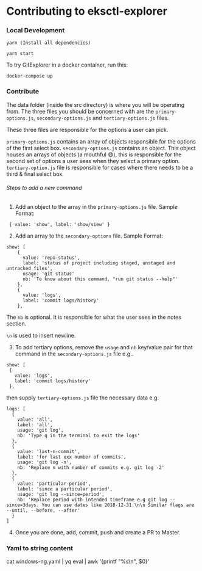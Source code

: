 # Contributing to eksctl-explorer

### Local Development

```
yarn (Install all dependencies)

yarn start
```

To try GitExplorer in a docker container, run this:
```
docker-compose up
```

### Contribute

The data folder (inside the src directory) is where you will be operating from. The three files you should be concerned with are the `primary-options.js`, `secondary-options.js` and `tertiary-options.js` files. 

These three files are responsible for the options a user can pick. 

`primary-options.js` contains an array of objects responsible for the options of the first select box. 
`secondary-options.js` contains an object. This object houses an arrays of objects (a mouthful :smile:), this is responsible for the second set of options a user sees when they select a primary option. 
`tertiary-option.js` file is responsible for cases where there needs to be a third & final select box.

###### Steps to add a new command

1. Add an object to the array in the `primary-options.js` file. Sample Format:
```
 { value: 'show', label: 'show/view' }
```
2. Add an array to the `secondary-options` file. Sample Format:
```
show: [
    {
      value: 'repo-status',
      label: 'status of project including staged, unstaged and untracked files',
      usage: 'git status'
      nb: 'To know about this command, "run git status --help"'
    },
    {
      value: 'logs',
      label: 'commit logs/history'
    },
  ```
  The `nb` is optional. It is responsible for what the user sees in the notes section. 
  
  `\n` is used to insert newline.
  
  3. To add tertiary options, remove the `usage` and `nb` key/value pair for that command in the `secondary-options.js` file e.g..
  
   ```
show: [
    {
      value: 'logs',
      label: 'commit logs/history'
    },
  ```
  
  then supply `tertiary-options.js` file the necessary data e.g.
  ```
  logs: [
    {
      value: 'all',
      label: 'all',
      usage: 'git log',
      nb: 'Type q in the terminal to exit the logs'
    },
    {
      value: 'last-n-commit',
      label: 'for last xxx number of commits',
      usage: 'git log -n',
      nb: 'Replace n with number of commits e.g. git log -2'
    },
    {
      value: 'particular-period',
      label: 'since a particular period',
      usage: 'git log --since=period',
      nb: 'Replace period with intended timeframe e.g git log --since=3days. You can use dates like 2018-12-31.\n\n Similar flags are --until, --before, --after'
    }
  ]
  ```
4. Once you are done, add, commit, push and create a PR to Master.

### Yaml to string content

cat windows-ng.yaml | yq eval  | awk '{printf "%s\\n", $0}'
